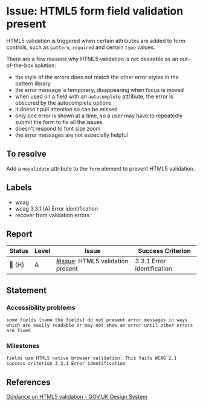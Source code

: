 # Issue: HTML5 form field validation present

HTML5 validation is triggered when certain attributes are added to form controls, such as `pattern`, `required` and certain `type` values.

There are a few reasons why HTML5 validation is not desirable as an out-of-the-box solution:

- the style of the errors does not match the other error styles in the pattern library
- the error message is temporary, disappearing when focus is moved
- when used on a field with an `autocomplete` attribute, the error is obscured by the autocomplete options
- it doesn't pull attention so can be missed
- only one error is shown at a time, so a user may have to repeatedly submit the form to fix all the issues
- doesn't respond to font size zoom
- the error messages are not especially helpful

## To resolve

Add a `novalidate` attribute to the `form` element to prevent HTML5 validation.

## Labels

- wcag
- wcag 3.3.1 (A) Error identification
- recover from validation errors

## Report

| Status | Level | Issue | Success Criterion |
| ------ | ----- | ----- | ----------------- |
| 🔴 (H) | A    | [#issue](): HTML5 validation present | 3.3.1 Error identification |

## Statement

### Accessibility problems

```
some fields [name the fields] do not present error messages in ways which are easily readable or may not show an error until other errors are fixed
```

### Milestones

```
fields use HTML5 native browser validation. This fails WCAG 2.1 success criterion 3.3.1 Error identification
```

## References

[Guidance on HTML5 validation - GOV.UK Design System](https://design-system.service.gov.uk/patterns/validation/#turn-off-html5-validation)